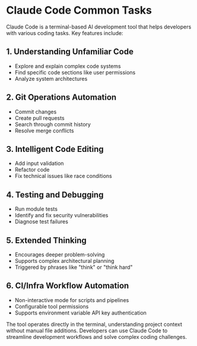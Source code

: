 # Claude Code Common Tasks

Claude Code is a terminal-based AI development tool that helps developers with various coding tasks. Key features include:

## 1. Understanding Unfamiliar Code
- Explore and explain complex code systems
- Find specific code sections like user permissions
- Analyze system architectures

## 2. Git Operations Automation
- Commit changes
- Create pull requests
- Search through commit history
- Resolve merge conflicts

## 3. Intelligent Code Editing
- Add input validation
- Refactor code
- Fix technical issues like race conditions

## 4. Testing and Debugging
- Run module tests
- Identify and fix security vulnerabilities
- Diagnose test failures

## 5. Extended Thinking
- Encourages deeper problem-solving
- Supports complex architectural planning
- Triggered by phrases like "think" or "think hard"

## 6. CI/Infra Workflow Automation
- Non-interactive mode for scripts and pipelines
- Configurable tool permissions
- Supports environment variable API key authentication

The tool operates directly in the terminal, understanding project context without manual file additions. Developers can use Claude Code to streamline development workflows and solve complex coding challenges.